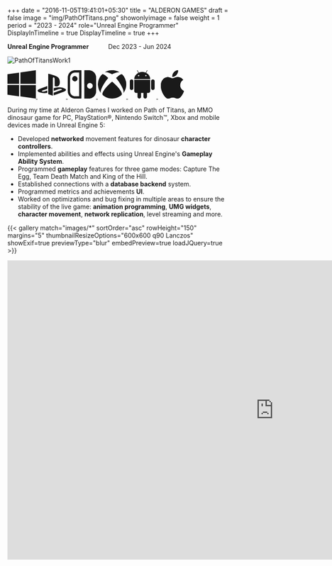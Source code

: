 +++
date = "2016-11-05T19:41:01+05:30"
title = "ALDERON GAMES"
draft = false
image = "img/PathOfTitans.png"
showonlyimage = false
weight = 1
period = "2023 - 2024"
role="Unreal Engine Programmer"
DisplayInTimeline = true
DisplayTimeline = true
+++

**Unreal Engine Programmer** &emsp;&emsp;&nbsp;&nbsp; Dec 2023 - Jun 2024  


![PathOfTitansWork1](/img/PathOfTitansWork1.png?w=1250&c=work-header)

<div class="platforms">
<a href="https://alderongames.com/store/path-of-titans" class="platform-logo" target="_blank">
	<svg xmlns="http://www.w3.org/2000/svg" width="64" height="64" fill="currentColor" class="bi bi-windows" viewBox="0 0 16 16">
		<path d="M6.555 1.375 0 2.237v5.45h6.555zM0 13.795l6.555.933V8.313H0zm7.278-5.4.026 6.378L16 16V8.395zM16 0 7.33 1.244v6.414H16z"/>
	</svg>
</a>

<a href="https://store.playstation.com/en-us/product/UP5652-PPSA04537_00-7124458556094786" class="platform-logo" target="_blank">
	<svg xmlns="http://www.w3.org/2000/svg" width="64" height="64" fill="currentColor" class="bi bi-playstation" viewBox="0 0 16 16">
	  <path d="M15.858 11.451c-.313.395-1.079.676-1.079.676l-5.696 2.046v-1.509l4.192-1.493c.476-.17.549-.412.162-.538-.386-.127-1.085-.09-1.56.08l-2.794.984v-1.566l.161-.054s.807-.286 1.942-.412c1.135-.125 2.525.017 3.616.43 1.23.39 1.368.962 1.056 1.356M9.625 8.883v-3.86c0-.453-.083-.87-.508-.988-.326-.105-.528.198-.528.65v9.664l-2.606-.827V2c1.108.206 2.722.692 3.59.985 2.207.757 2.955 1.7 2.955 3.825 0 2.071-1.278 2.856-2.903 2.072Zm-8.424 3.625C-.061 12.15-.271 11.41.304 10.984c.532-.394 1.436-.69 1.436-.69l3.737-1.33v1.515l-2.69.963c-.474.17-.547.411-.161.538.386.126 1.085.09 1.56-.08l1.29-.469v1.356l-.257.043a8.45 8.45 0 0 1-4.018-.323Z"/>
	</svg>
</a>

<a href="https://www.nintendo.com/us/store/products/path-of-titans-switch/" class="platform-logo" target="_blank">
	<svg xmlns="http://www.w3.org/2000/svg" width="64" height="64" fill="currentColor" class="bi bi-nintendo-switch" viewBox="0 0 16 16">
		<path d="M9.34 8.005c0-4.38.01-7.972.023-7.982C9.373.01 10.036 0 10.831 0c1.153 0 1.51.01 1.743.05 1.73.298 3.045 1.6 3.373 3.326.046.242.053.809.053 4.61 0 4.06.005 4.537-.123 4.976-.022.076-.048.15-.08.242a4.14 4.14 0 0 1-3.426 2.767c-.317.033-2.889.046-2.978.013-.05-.02-.053-.752-.053-7.979m4.675.269a1.62 1.62 0 0 0-1.113-1.034 1.61 1.61 0 0 0-1.938 1.073 1.9 1.9 0 0 0-.014.935 1.63 1.63 0 0 0 1.952 1.107c.51-.136.908-.504 1.11-1.028.11-.285.113-.742.003-1.053M3.71 3.317c-.208.04-.526.199-.695.348-.348.301-.52.729-.494 1.232.013.262.03.332.136.544.155.321.39.556.712.715.222.11.278.123.567.133.261.01.354 0 .53-.06.719-.242 1.153-.94 1.03-1.656-.142-.852-.95-1.422-1.786-1.256"/>
		<path d="M3.425.053a4.14 4.14 0 0 0-3.28 3.015C0 3.628-.01 3.956.005 8.3c.01 3.99.014 4.082.08 4.39.368 1.66 1.548 2.844 3.224 3.235.22.05.497.06 2.29.07 1.856.012 2.048.009 2.097-.04.05-.05.053-.69.053-7.94 0-5.374-.01-7.906-.033-7.952-.033-.06-.09-.063-2.03-.06-1.578.004-2.052.014-2.26.05Zm3 14.665-1.35-.016c-1.242-.013-1.375-.02-1.623-.083a2.81 2.81 0 0 1-2.08-2.167c-.074-.335-.074-8.579-.004-8.907a2.85 2.85 0 0 1 1.716-2.05c.438-.176.64-.196 2.058-.2l1.282-.003v13.426Z"/>
	</svg>
</a>

<a href="https://www.xbox.com/en-us/games/store/path-of-titans-game-preview/9pgdd5ns7jf3" class="platform-logo" target="_blank">
	<svg xmlns="http://www.w3.org/2000/svg" width="64" height="64" fill="currentColor" class="bi bi-xbox" viewBox="0 0 16 16">
	  <path d="M7.202 15.967a8 8 0 0 1-3.552-1.26c-.898-.585-1.101-.826-1.101-1.306 0-.965 1.062-2.656 2.879-4.583C6.459 7.723 7.897 6.44 8.052 6.475c.302.068 2.718 2.423 3.622 3.531 1.43 1.753 2.088 3.189 1.754 3.829-.254.486-1.83 1.437-2.987 1.802-.954.301-2.207.429-3.239.33m-5.866-3.57C.589 11.253.212 10.127.03 8.497c-.06-.539-.038-.846.137-1.95.218-1.377 1.002-2.97 1.945-3.95.401-.417.437-.427.926-.263.595.2 1.23.638 2.213 1.528l.574.519-.313.385C4.056 6.553 2.52 9.086 1.94 10.653c-.315.852-.442 1.707-.306 2.063.091.24.007.15-.3-.319Zm13.101.195c.074-.36-.019-1.02-.238-1.687-.473-1.443-2.055-4.128-3.508-5.953l-.457-.575.494-.454c.646-.593 1.095-.948 1.58-1.25.381-.237.927-.448 1.161-.448.145 0 .654.528 1.065 1.104a8.4 8.4 0 0 1 1.343 3.102c.153.728.166 2.286.024 3.012a9.5 9.5 0 0 1-.6 1.893c-.179.393-.624 1.156-.82 1.404-.1.128-.1.127-.043-.148ZM7.335 1.952c-.67-.34-1.704-.705-2.276-.803a4 4 0 0 0-.759-.043c-.471.024-.45 0 .306-.358A7.8 7.8 0 0 1 6.47.128c.8-.169 2.306-.17 3.094-.005.85.18 1.853.552 2.418.9l.168.103-.385-.02c-.766-.038-1.88.27-3.078.853-.361.176-.676.316-.699.312a12 12 0 0 1-.654-.319Z"/>
	</svg>
</a>

<a href="https://play.google.com/store/apps/details?id=com.AlderonGames.PathOfTitansGame" class="platform-logo" target="_blank">
	<svg xmlns="http://www.w3.org/2000/svg" width="64" height="64" fill="currentColor" class="bi bi-android2" viewBox="0 0 16 16">
	  <path d="m10.213 1.471.691-1.26q.069-.124-.048-.192-.128-.057-.195.058l-.7 1.27A4.8 4.8 0 0 0 8.005.941q-1.032 0-1.956.404l-.7-1.27Q5.281-.037 5.154.02q-.117.069-.049.193l.691 1.259a4.25 4.25 0 0 0-1.673 1.476A3.7 3.7 0 0 0 3.5 5.02h9q0-1.125-.623-2.072a4.27 4.27 0 0 0-1.664-1.476ZM6.22 3.303a.37.37 0 0 1-.267.11.35.35 0 0 1-.263-.11.37.37 0 0 1-.107-.264.37.37 0 0 1 .107-.265.35.35 0 0 1 .263-.11q.155 0 .267.11a.36.36 0 0 1 .112.265.36.36 0 0 1-.112.264m4.101 0a.35.35 0 0 1-.262.11.37.37 0 0 1-.268-.11.36.36 0 0 1-.112-.264q0-.154.112-.265a.37.37 0 0 1 .268-.11q.155 0 .262.11a.37.37 0 0 1 .107.265q0 .153-.107.264M3.5 11.77q0 .441.311.75.311.306.76.307h.758l.01 2.182q0 .414.292.703a.96.96 0 0 0 .7.288.97.97 0 0 0 .71-.288.95.95 0 0 0 .292-.703v-2.182h1.343v2.182q0 .414.292.703a.97.97 0 0 0 .71.288.97.97 0 0 0 .71-.288.95.95 0 0 0 .292-.703v-2.182h.76q.436 0 .749-.308.31-.307.311-.75V5.365h-9zm10.495-6.587a.98.98 0 0 0-.702.278.9.9 0 0 0-.293.685v4.063q0 .406.293.69a.97.97 0 0 0 .702.284q.42 0 .712-.284a.92.92 0 0 0 .293-.69V6.146a.9.9 0 0 0-.293-.685 1 1 0 0 0-.712-.278m-12.702.283a1 1 0 0 1 .712-.283q.41 0 .702.283a.9.9 0 0 1 .293.68v4.063a.93.93 0 0 1-.288.69.97.97 0 0 1-.707.284 1 1 0 0 1-.712-.284.92.92 0 0 1-.293-.69V6.146q0-.396.293-.68"/>
	</svg>
</a>

<a href="https://apps.apple.com/us/app/path-of-titans/id1453373843" class="platform-logo" target="_blank">
	<svg xmlns="http://www.w3.org/2000/svg" width="64" height="64" fill="currentColor" class="bi bi-apple" viewBox="0 0 16 16">
	  <path d="M11.182.008C11.148-.03 9.923.023 8.857 1.18c-1.066 1.156-.902 2.482-.878 2.516s1.52.087 2.475-1.258.762-2.391.728-2.43m3.314 11.733c-.048-.096-2.325-1.234-2.113-3.422s1.675-2.789 1.698-2.854-.597-.79-1.254-1.157a3.7 3.7 0 0 0-1.563-.434c-.108-.003-.483-.095-1.254.116-.508.139-1.653.589-1.968.607-.316.018-1.256-.522-2.267-.665-.647-.125-1.333.131-1.824.328-.49.196-1.422.754-2.074 2.237-.652 1.482-.311 3.83-.067 4.56s.625 1.924 1.273 2.796c.576.984 1.34 1.667 1.659 1.899s1.219.386 1.843.067c.502-.308 1.408-.485 1.766-.472.357.013 1.061.154 1.782.539.571.197 1.111.115 1.652-.105.541-.221 1.324-1.059 2.238-2.758q.52-1.185.473-1.282"/>
	  <path d="M11.182.008C11.148-.03 9.923.023 8.857 1.18c-1.066 1.156-.902 2.482-.878 2.516s1.52.087 2.475-1.258.762-2.391.728-2.43m3.314 11.733c-.048-.096-2.325-1.234-2.113-3.422s1.675-2.789 1.698-2.854-.597-.79-1.254-1.157a3.7 3.7 0 0 0-1.563-.434c-.108-.003-.483-.095-1.254.116-.508.139-1.653.589-1.968.607-.316.018-1.256-.522-2.267-.665-.647-.125-1.333.131-1.824.328-.49.196-1.422.754-2.074 2.237-.652 1.482-.311 3.83-.067 4.56s.625 1.924 1.273 2.796c.576.984 1.34 1.667 1.659 1.899s1.219.386 1.843.067c.502-.308 1.408-.485 1.766-.472.357.013 1.061.154 1.782.539.571.197 1.111.115 1.652-.105.541-.221 1.324-1.059 2.238-2.758q.52-1.185.473-1.282"/>
	</svg>
</a>
</div>

During my time at Alderon Games I worked on Path of Titans, an MMO dinosaur game for PC, PlayStation®, Nintendo Switch™, Xbox and mobile devices made in Unreal Engine 5:
* Developed **networked** movement features for dinosaur **character controllers**.
* Implemented abilities and effects using Unreal Engine's **Gameplay Ability System**.
* Programmed **gameplay** features for three game modes: Capture The Egg, Team Death Match and King of the Hill.
* Established connections with a **database backend** system.
* Programmed metrics and achievements **UI**.
* Worked on optimizations and bug fixing in multiple areas to ensure the stability of the live game: **animation programming**, 
**UMG widgets**, **character movement**, **network replication**, level streaming and more.




{{< gallery match="images/*" sortOrder="asc" rowHeight="150" margins="5" thumbnailResizeOptions="600x600 q90 Lanczos" showExif=true previewType="blur" embedPreview=true loadJQuery=true >}}

<iframe class="video" width="1200" height="675" src="https://www.youtube.com/embed/SdYZaWW0iYE?si=HHAV3vcWAI_Mx6s2" title="YouTube video player" frameborder="0" allow="accelerometer; autoplay; clipboard-write; encrypted-media; gyroscope; picture-in-picture; web-share" referrerpolicy="strict-origin-when-cross-origin" allowfullscreen></iframe>